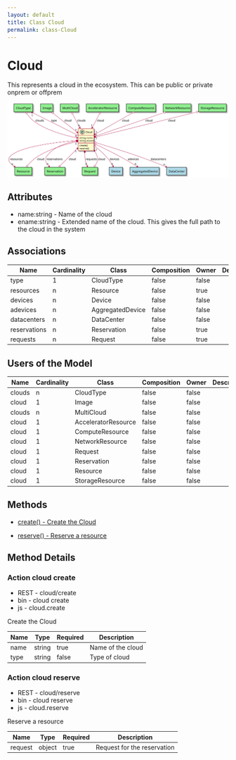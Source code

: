 ```yaml
---
layout: default
title: Class Cloud
permalink: class-Cloud
---
```


# Cloud

This represents a cloud in the ecosystem. This can be public or private onprem or offprem

![Logical Diagram](./logical.svg)

## Attributes

* name:string - Name of the cloud
* ename:string - Extended name of the cloud. This gives the full path to the cloud in the system


## Associations

| Name | Cardinality | Class | Composition | Owner | Description |
| --- | --- | --- | --- | --- | --- |
| type | 1 | CloudType | false | false |  |
| resources | n | Resource | false | true |  |
| devices | n | Device | false | false |  |
| adevices | n | AggregatedDevice | false | false |  |
| datacenters | n | DataCenter | false | false |  |
| reservations | n | Reservation | false | true |  |
| requests | n | Request | false | true |  |


## Users of the Model

| Name | Cardinality | Class | Composition | Owner | Description |
| --- | --- | --- | --- | --- | --- |
| clouds | n | CloudType | false | false |  |
| cloud | 1 | Image | false | false |  |
| clouds | n | MultiCloud | false | false |  |
| cloud | 1 | AcceleratorResource | false | false |  |
| cloud | 1 | ComputeResource | false | false |  |
| cloud | 1 | NetworkResource | false | false |  |
| cloud | 1 | Request | false | false |  |
| cloud | 1 | Reservation | false | false |  |
| cloud | 1 | Resource | false | false |  |
| cloud | 1 | StorageResource | false | false |  |





## Methods

* [create() - Create the Cloud](#action-create)

* [reserve() - Reserve a resource](#action-reserve)


<h2>Method Details</h2>
    
### Action cloud create

* REST - cloud/create
* bin - cloud create
* js - cloud.create

Create the Cloud

| Name | Type | Required | Description |
|---|---|---|---|
| name | string |true | Name of the cloud |
| type | string |false | Type of cloud |




### Action cloud reserve

* REST - cloud/reserve
* bin - cloud reserve
* js - cloud.reserve

Reserve a resource

| Name | Type | Required | Description |
|---|---|---|---|
| request | object |true | Request for the reservation |





